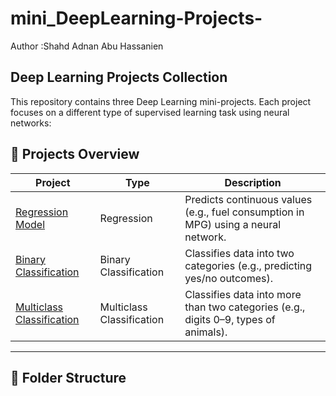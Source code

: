 # mini_DeepLearning-Projects-
Author :Shahd Adnan Abu Hassanien

## Deep Learning Projects Collection
This repository contains three Deep Learning mini-projects. Each project focuses on a different type of supervised learning task using neural networks:

## 🔹 Projects Overview

| Project | Type | Description |
|--------|------|-------------|
| [Regression Model](./Regression20%Models20%In20%kerasR/README.md) | Regression | Predicts continuous values (e.g., fuel consumption in MPG) using a neural network. |
| [Binary Classification](./Binary-Classification-Project/README.md) | Binary Classification | Classifies data into two categories (e.g., predicting yes/no outcomes). |
| [Multiclass Classification](./Multiclass-Classification-Project/README.md) | Multiclass Classification | Classifies data into more than two categories (e.g., digits 0–9, types of animals). |

---

## 📂 Folder Structure

